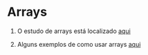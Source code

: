 # Arrays

1. O estudo de arrays está localizado [aqui](https://github.com/giusfds/aeds/tree/main/estudos/arrays/estudo)

2. Alguns exemplos de como usar arrays [aqui](https://github.com/giusfds/aeds/tree/main/estudos/arrays/exemplos)